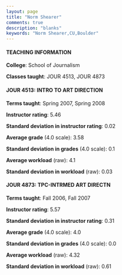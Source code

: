 ```yaml
---
layout: page
title: "Norm Shearer" 
comments: true
description: "blanks"
keywords: "Norm Shearer,CU,Boulder"
---
```

<head>
<script src="https://ajax.googleapis.com/ajax/libs/jquery/2.1.3/jquery.min.js"></script>
<script src="https://dl.dropboxusercontent.com/s/pc42nxpaw1ea4o9/highcharts.js?dl=0"></script>
<!-- <script src="../assets/js/highcharts.js"></script> -->
<style type="text/css">@font-face {
	font-family: "Bebas Neue";
	src: url(https://www.filehosting.org/file/details/544349/BebasNeue Regular.otf) format("opentype");
	}
	h1.Bebas { 
		font-family: "Bebas Neue", Verdana, Tahoma;
	}
</style>
</head>
	   
#### TEACHING INFORMATION

**College**: School of Journalism

**Classes taught**: JOUR 4513, JOUR 4873

#### JOUR 4513: INTRO TO ART DIRECTION

**Terms taught**: Spring 2007, Spring 2008

**Instructor rating**: 5.46

**Standard deviation in instructor rating**: 0.02

**Average grade** (4.0 scale): 3.58

**Standard deviation in grades** (4.0 scale): 0.1

**Average workload** (raw): 4.1

**Standard deviation in workload** (raw): 0.03

#### JOUR 4873: TPC-INTRMED ART DIRECTN

**Terms taught**: Fall 2006, Fall 2007

**Instructor rating**: 5.57

**Standard deviation in instructor rating**: 0.31

**Average grade** (4.0 scale): 4.0

**Standard deviation in grades** (4.0 scale): 0.0

**Average workload** (raw): 4.32

**Standard deviation in workload** (raw): 0.61

